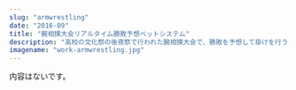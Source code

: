 ```yaml
---
slug: "armwrestling"
date: "2016-09"
title: "腕相撲大会リアルタイム勝敗予想ベットシステム"
description: "高校の文化祭の後夜祭で行われた腕相撲大会で、勝敗を予想して掛けを行うシステムを作りました。352台同時接続できて感動しました。"
imagename: "work-armwrestling.jpg"
---
```

内容はないです。

